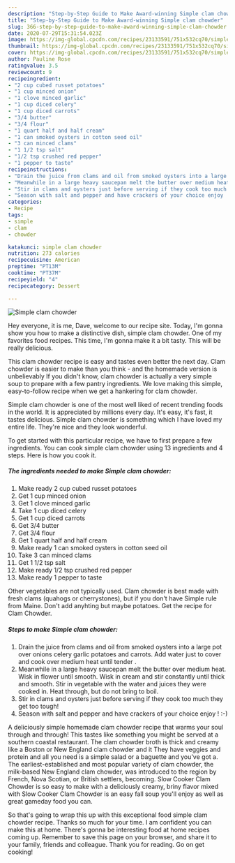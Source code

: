 ```yaml
---
description: "Step-by-Step Guide to Make Award-winning Simple clam chowder"
title: "Step-by-Step Guide to Make Award-winning Simple clam chowder"
slug: 366-step-by-step-guide-to-make-award-winning-simple-clam-chowder
date: 2020-07-29T15:31:54.023Z
image: https://img-global.cpcdn.com/recipes/23133591/751x532cq70/simple-clam-chowder-recipe-main-photo.jpg
thumbnail: https://img-global.cpcdn.com/recipes/23133591/751x532cq70/simple-clam-chowder-recipe-main-photo.jpg
cover: https://img-global.cpcdn.com/recipes/23133591/751x532cq70/simple-clam-chowder-recipe-main-photo.jpg
author: Pauline Rose
ratingvalue: 3.5
reviewcount: 9
recipeingredient:
- "2 cup cubed russet potatoes"
- "1 cup minced onion"
- "1 clove minced garlic"
- "1 cup diced celery"
- "1 cup diced carrots"
- "3/4 butter"
- "3/4 flour"
- "1 quart half and half cream"
- "1 can smoked oysters in cotton seed oil"
- "3 can minced clams"
- "1 1/2 tsp salt"
- "1/2 tsp crushed red pepper"
- "1 pepper to taste"
recipeinstructions:
- "Drain the juice from clams and oil from smoked oysters into a large pot over onions celery garlic potatoes and carrots. Add water just to cover and cook over medium heat until tender ."
- "Meanwhile in a large heavy saucepan melt the butter over medium heat. Wisk in flower until smooth. Wisk in cream and stir constantly until thick and smooth. Stir in vegetable with the water and juices they were cooked in. Heat through, but do not bring to boil."
- "Stir in clams and oysters just before serving if they cook too much they get too tough!"
- "Season with salt and pepper and have crackers of your choice enjoy ! :-)"
categories:
- Recipe
tags:
- simple
- clam
- chowder

katakunci: simple clam chowder 
nutrition: 273 calories
recipecuisine: American
preptime: "PT13M"
cooktime: "PT37M"
recipeyield: "4"
recipecategory: Dessert

---
```



![Simple clam chowder](https://img-global.cpcdn.com/recipes/23133591/751x532cq70/simple-clam-chowder-recipe-main-photo.jpg)

Hey everyone, it is me, Dave, welcome to our recipe site. Today, I'm gonna show you how to make a distinctive dish, simple clam chowder. One of my favorites food recipes. This time, I'm gonna make it a bit tasty. This will be really delicious.

This clam chowder recipe is easy and tastes even better the next day. Clam chowder is easier to make than you think - and the homemade version is unbelievably If you didn&#39;t know, clam chowder is actually a very simple soup to prepare with a few pantry ingredients. We love making this simple, easy-to-follow recipe when we get a hankering for clam chowder.

Simple clam chowder is one of the most well liked of recent trending foods in the world. It is appreciated by millions every day. It's easy, it's fast, it tastes delicious. Simple clam chowder is something which I have loved my entire life. They're nice and they look wonderful.


To get started with this particular recipe, we have to first prepare a few ingredients. You can cook simple clam chowder using 13 ingredients and 4 steps. Here is how you cook it.

<!--inarticleads1-->

##### The ingredients needed to make Simple clam chowder:

1. Make ready 2 cup cubed russet potatoes
1. Get 1 cup minced onion
1. Get 1 clove minced garlic
1. Take 1 cup diced celery
1. Get 1 cup diced carrots
1. Get 3/4 butter
1. Get 3/4 flour
1. Get 1 quart half and half cream
1. Make ready 1 can smoked oysters in cotton seed oil
1. Take 3 can minced clams
1. Get 1 1/2 tsp salt
1. Make ready 1/2 tsp crushed red pepper
1. Make ready 1 pepper to taste


Other vegetables are not typically used. Clam chowder is best made with fresh clams (quahogs or cherrystones), but if you don&#39;t have Simple rule from Maine. Don&#39;t add anyhting but maybe potatoes. Get the recipe for Clam Chowder. 

<!--inarticleads2-->

##### Steps to make Simple clam chowder:

1. Drain the juice from clams and oil from smoked oysters into a large pot over onions celery garlic potatoes and carrots. Add water just to cover and cook over medium heat until tender .
1. Meanwhile in a large heavy saucepan melt the butter over medium heat. Wisk in flower until smooth. Wisk in cream and stir constantly until thick and smooth. Stir in vegetable with the water and juices they were cooked in. Heat through, but do not bring to boil.
1. Stir in clams and oysters just before serving if they cook too much they get too tough!
1. Season with salt and pepper and have crackers of your choice enjoy ! :-)


A deliciously simple homemade clam chowder recipe that warms your soul through and through! This tastes like something you might be served at a southern coastal restaurant. The clam chowder broth is thick and creamy like a Boston or New England clam chowder and it They have veggies and protein and all you need is a simple salad or a baguette and you&#39;ve got a. The earliest-established and most popular variety of clam chowder, the milk-based New England clam chowder, was introduced to the region by French, Nova Scotian, or British settlers, becoming. Slow Cooker Clam Chowder is so easy to make with a deliciously creamy, briny flavor mixed with Slow Cooker Clam Chowder is an easy fall soup you&#39;ll enjoy as well as great gameday food you can. 

So that's going to wrap this up with this exceptional food simple clam chowder recipe. Thanks so much for your time. I am confident you can make this at home. There's gonna be interesting food at home recipes coming up. Remember to save this page on your browser, and share it to your family, friends and colleague. Thank you for reading. Go on get cooking!
